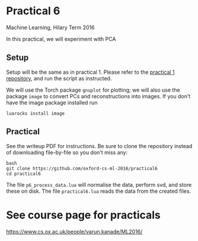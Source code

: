 # Practical 6
Machine Learning, Hilary Term 2016

In this practical, we will experiment with PCA

## Setup
Setup will be the same as in practical 1. Please refer to the [practical 1 repository](https://github.com/oxford-cs-ml-2016/practical1), and run the script as instructed.

We will use the Torch package `gnuplot` for plotting; we will also use the package `image` to convert PCs and reconstructions into images. If you don't have the image package installed run 

```
luarocks install image
```

## Practical
See the writeup PDF for instructions. Be sure to clone the repository instead of downloading file-by-file so you don't miss any:

```
bash 
git clone https://github.com/oxford-cs-ml-2016/practical6
cd practical6
```

The file `p6_process_data.lua` will normalise the data, perform svd, and store these on disk. The file `practical6.lua` reads the data from the created files.


# See course page for practicals
<https://www.cs.ox.ac.uk/people/varun.kanade/ML2016/>
